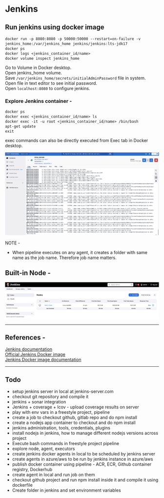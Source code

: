 # Jenkins 

## Run jenkins using docker image
```
docker run -p 8080:8080 -p 50000:50000 --restart=on-failure -v jenkins_home:/var/jenkins_home jenkins/jenkins:lts-jdk17
docker ps
docker logs <jenkins_container_id/name>
docker volume inspect jenkins_home
```
Go to Volume in Docker desktop.  
Open jenkins_home volume.  
Save `/var/jenkins_home/secrets/initialAdminPassword` file in system.  
Open file in text editor to see initial password.  
Open `localhost:8080` to configure jenkins.

### Explore Jenkins container - 
```
docker ps
docker exec <jenkins_container_id/name> ls
docker exec -it -u root <jenkins_container_id/name> /bin/bash
apt-get update
exit
```
exec commands can also be directly executed from Exec tab in Docker desktop.

![Jenkins Container](./images/jenkins-container-docker-desktop.png)


NOTE - 
- When pipeline executes on any agent, it creates a folder with same name as the job name. Therefore job name matters.


## Built-in Node - 
![Jenkins Built-in node](./images/jenkins-built-in-node.png)

---

## References - 
[Jenkins documentation](https://www.jenkins.io/doc/)  
[Official Jenkins Docker image](https://hub.docker.com/r/jenkins/jenkins)  
[Jenkins Docker image documentation](https://github.com/jenkinsci/docker/blob/master/README.md)

--- 

## Todo
- setup jenkins server in local at jenkins-server.com
- checkout git repository and compile it
- jenkins + sonar integration
- Jenkins + coverage + lcov - upload coverage results on server
- play with env vars in a freestyle project, pipeline
- create a job to checkout github, gitlab repo and do npm install
- create a nodejs app container to checkout and do npm install
- jenkins administration, tools, credentials, plugins
- install nodejs in jenkins, how to manage different nodejs versions across project
- Execute bash commands in freestyle project pipeline
- explore node, agent, executors
- create jenkins docker agents in local to be scheduled by jenkins server
- create agents in azure/aws to be run by jenkins instance in azure/aws
- publish docker container using pipeline - ACR, ECR, Github container registry, Dockerhub
- create agent in local and run job on them
- checkout github project and run npm install inside it and compile it using dockerfile
- Create folder in jenkins and set environment variables